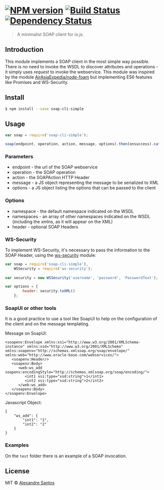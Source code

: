 #  [![NPM version][npm-image]][npm-url] [![Build Status][travis-image]][travis-url] [![Dependency Status][daviddm-url]][daviddm-image]

> A minimalist SOAP client for io.js.

## Introduction
This module implements a SOAP client in the most simple way possible. There is no need
to invoke the WSDL to discover attributes and operations - it simply uses *request* to invoke
the webservice. This module was inspired by the module
[AirAsiaExpedia/node-foam](https://github.com/AirAsiaExpedia/node-foam) but implementing ES6 features like
Promises and WS-Security.

## Install

```sh
$ npm install --save soap-cli-simple
```

## Usage

```js
var soap = require('soap-cli-simple');

soap(endpoint, operation, action, message, options).then(onsuccess).catch(onerror);

```
### Parameters
* endpoint - the url of the SOAP webservice
* operation - the SOAP operation
* action - the SOAPAction HTTP Header
* message - a JS object representing the message to be serialized to XML
* options - a JS object listing the options that can be passed to the client

### Options
* namespace - the default namespace indicated on the WSDL
* namespaces - an array of other namespaces indicated on the WSDL (including the xmlns, as it will
appear on the XML)
* header - optional SOAP Headers

### WS-Security
To implement WS-Security, it's necessary to pass the information to the SOAP Header, using
the [ws-security](https://www.npmjs.com/package/ws-security) module:
```js
var soap = require('soap-cli-simple'),
    WSSecurity = require('ws-security');
    
var security = new WSSecurity('username', 'password', 'PasswordText');

var options = {
        header: security.toXML()
    };
```
### SoapUI or other tools
It is a good practice to use a tool like SoapUI to help on the configuration of the client and
on the message templating.

Message on SoapUI:
```
<soapenv:Envelope xmlns:xsi="http://www.w3.org/2001/XMLSchema-instance" xmlns:xsd="http://www.w3.org/2001/XMLSchema" xmlns:soapenv="http://schemas.xmlsoap.org/soap/envelope/" xmlns:web="http://www.oracle-base.com/webservices/">
   <soapenv:Header/>
   <soapenv:Body>
      <web:ws_add soapenv:encodingStyle="http://schemas.xmlsoap.org/soap/encoding/">
         <int1 xsi:type="xsd:string">1</int1>
         <int2 xsi:type="xsd:string">2</int2>
      </web:ws_add>
   </soapenv:Body>
</soapenv:Envelope>
```
Javascript Object:
```
{
    "ws_add": {
        "int1": "1",
        "int2": "2"
    }
}
```

### Examples
On the ```test``` folder there is an example of a SOAP invocation.
## License

MIT © [Alexandre Santos](https://github.com/alexsantos)


[npm-url]: https://npmjs.org/package/soap-cli-simple
[npm-image]: https://badge.fury.io/js/soap-cli-simple.svg
[travis-url]: https://travis-ci.org/alexsantos/soap-cli-simple
[travis-image]: https://travis-ci.org/alexsantos/soap-cli-simple.svg?branch=master
[daviddm-url]: https://david-dm.org/alexsantos/soap-cli-simple.svg?theme=shields.io
[daviddm-image]: https://david-dm.org/alexsantos/soap-cli-simple
